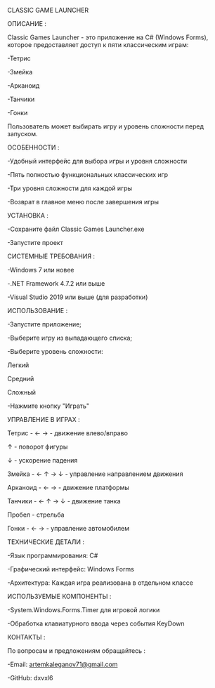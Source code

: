 CLASSIC GAME LAUNCHER

ОПИСАНИЕ :

Classic Games Launcher - это приложение на C# (Windows Forms), которое предоставляет доступ к пяти классическим играм:

-Тетрис

-Змейка

-Арканоид

-Танчики

-Гонки

Пользователь может выбирать игру и уровень сложности перед запуском.

ОСОБЕННОСТИ :

-Удобный интерфейс для выбора игры и уровня сложности

-Пять полностью функциональных классических игр

-Три уровня сложности для каждой игры

-Возврат в главное меню после завершения игры

УСТАНОВКА :

-Сохраните файл Classic Games Launcher.exe

-Запустите проект

СИСТЕМНЫЕ ТРЕБОВАНИЯ :

-Windows 7 или новее

-.NET Framework 4.7.2 или выше

-Visual Studio 2019 или выше (для разработки)

ИСПОЛЬЗОВАНИЕ :

-Запустите приложение;

-Выберите игру из выпадающего списка;

-Выберите уровень сложности:

Легкий

Средний

Сложный

-Нажмите кнопку "Играть"

УПРАВЛЕНИЕ В ИГРАХ :

Тетрис -
← → - движение влево/вправо

↑ - поворот фигуры

↓ - ускорение падения

Змейка -
← ↑ → ↓ - управление направлением движения

Арканоид -
← → - движение платформы

Танчики -
← ↑ → ↓ - движение танка

Пробел - стрельба

Гонки -
← → - управление автомобилем

ТЕХНИЧЕСКИЕ ДЕТАЛИ :

-Язык программирования: C#

-Графический интерфейс: Windows Forms

-Архитектура: Каждая игра реализована в отдельном классе

ИСПОЛЬЗУЕМЫЕ КОМПОНЕНТЫ :

-System.Windows.Forms.Timer для игровой логики

-Обработка клавиатурного ввода через события KeyDown

КОНТАКТЫ :

По вопросам и предложениям обращайтесь :

-Email: artemkaleganov71@gmail.com

-GitHub: dxvxl6

